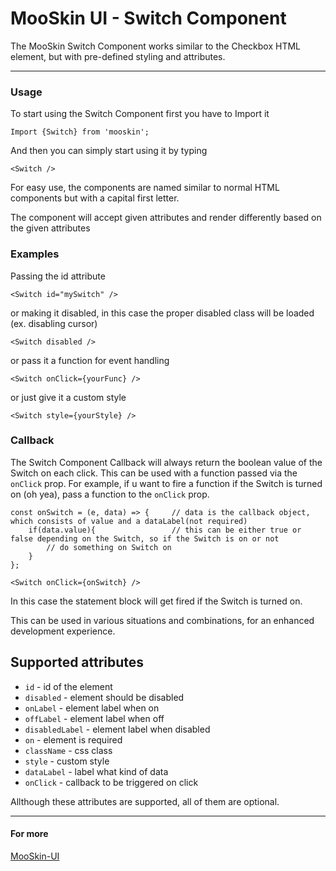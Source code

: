 # MooSkin UI - Switch Component

The MooSkin Switch Component works similar to the Checkbox HTML element, but with pre-defined styling and attributes.

___

### Usage

To start using the Switch Component first you have to Import it

```
Import {Switch} from 'mooskin';
```

And then you can simply start using it by typing

```
<Switch />
```

For easy use, the components are named similar to normal HTML components but with a capital first letter.

The component will accept given attributes and render differently based on the given attributes

### Examples

Passing the id attribute

```
<Switch id="mySwitch" />
```

or making it disabled, in this case the proper disabled class will be loaded (ex. disabling cursor)

```
<Switch disabled />
```

or pass it a function for event handling

```
<Switch onClick={yourFunc} />
```

or just give it a custom style

```
<Switch style={yourStyle} />
```

### Callback

The Switch Component Callback will always return the boolean value of the Switch on each click. This can be used with a function passed via the `onClick` prop. For example, if u want to fire a function if the Switch is turned on (oh yea), pass a function to the `onClick` prop.

```
const onSwitch = (e, data) => {     // data is the callback object, which consists of value and a dataLabel(not required)
    if(data.value){                 // this can be either true or false depending on the Switch, so if the Switch is on or not
        // do something on Switch on
    }      
};

<Switch onClick={onSwitch} />
```
In this case the statement block will get fired if the Switch is turned on.

This can be used in various situations and combinations, for an enhanced development experience.

## Supported attributes

* `id` - id of the element
* `disabled` - element should be disabled
* `onLabel` - element label when on
* `offLabel` - element label when off
* `disabledLabel` - element label when disabled
* `on` - element is required
* `className` - css class
* `style` - custom style
* `dataLabel` - label what kind of data 
* `onClick` - callback to be triggered on click

Allthough these attributes are supported, all of them are optional.

___


#### For more

[MooSkin-UI](https://github.com/moosend/mooskin-ui)